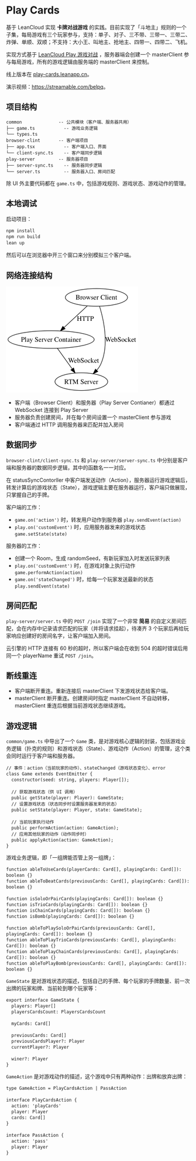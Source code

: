 # Play Cards
基于 LeanCloud 实现 **卡牌对战游戏** 的实践。目前实现了「斗地主」规则的一个子集，每局游戏有三个玩家参与，支持：单子、对子、三不带、三带一、三带二、炸弹、单顺、双顺；不支持：大小王、叫地主、抢地主、四带一、四带二、飞机。

实现方式基于 [LeanCloud Play 游戏对战](https://leancloud.cn/docs/play.html) ，服务器端会创建一个 masterClient 参与每局游戏，所有的游戏逻辑由服务端的 masterClient 来控制。

线上版本在 [play-cards.leanapp.cn](https://play-cards.leanapp.cn)。

演示视频：<https://streamable.com/belpq>。

## 项目结构

```
common              -- 公共模块（客户端、服务器共用）
├── game.ts           -- 游戏业务逻辑
└── types.ts
browser-clint       -- 客户端项目
├── app.tsx           -- 客户端入口、界面
└── client-sync.ts    -- 客户端同步逻辑
play-server         -- 服务器项目
├── server-sync.ts    -- 服务器同步逻辑
└── server.ts         -- 服务器入口、房间匹配
```

除 UI 外主要代码都在 `game.ts` 中，包括游戏规则、游戏状态、游戏动作的管理。

## 本地调试

启动项目：

```bash
npm install
npm run build
lean up
```

然后可以在浏览器中开三个窗口来分别模拟三个客户端。

## 网络连接结构

![connections.png](https://github.com/jysperm/play-cards/blob/realtime/docs/connections.png?raw=true)

- 客户端（Browser Client）和服务器（Play Server Contianer）都通过 WebSocket 连接到 Play Server
- 服务器负责创建房间，并在每个房间设置一个 masterClient 参与游戏
- 客户端通过 HTTP 调用服务器来匹配并加入房间


## 数据同步

`browser-clint/client-sync.ts` 和 `play-server/server-sync.ts` 中分别是客户端和服务器的数据同步逻辑，其中的函数名一一对应。

在 statusSyncContorller 中客户端发送动作（Action），服务器运行游戏逻辑后，转发计算后的游戏状态（State），游戏逻辑主要在服务器运行，客户端只做展现，只掌握自己的手牌。

客户端的工作：

- `game.on('action')` 时，转发用户动作到服务器 `play.sendEvent(action)`
- `play.on('customEvent')` 时，应用服务器发来的游戏状态 `game.setState(state)`

服务器的工作：

- 创建一个 Room，生成 randomSeed，有新玩家加入时发送玩家列表
- `play.on('customEvent')` 时，在游戏对象上执行动作 `game.performAction(action)`
- `game.on('stateChanged')` 时，给每一个玩家发送最新的状态 `play.sendEvent(state)`

## 房间匹配

`play-server/server.ts` 中的 `POST /join` 实现了一个非常 **简易** 的自定义房间匹配，会在内存中记录请求匹配的玩家（并将请求挂起），待凑齐 3 个玩家后再给玩家响应创建好的房间名字，让客户端加入房间。

云引擎的 HTTP 连接有 60 秒的超时，所以客户端会在收到 504 的超时错误后用同一个 playerName 重试 `POST /join`。

## 断线重连
* 客户端断开重连。重新连接后 masterClient 下发游戏状态给客户端。
* masterClient 断开重连。创建房间时指定 masterClient 不自动转移，masterClient 重连后根据当前游戏状态继续游戏。

## 游戏逻辑

`common/game.ts` 中导出了一个 `Game` 类，是对游戏核心逻辑的封装，包括游戏业务逻辑（扑克的规则）和游戏状态（State）、游戏动作（Action）的管理，这个类会同时运行于客户端和服务器。

```
// 事件：action（当前玩家的动作）、stateChanged（游戏状态变化）、error
class Game extends EventEmitter {
  constructor(seed: string, players: Player[]);

  // 获取游戏状态（供 UI 调用）
  public getState(player: Player): GameState;
  // 设置游戏状态（状态同步时设置服务器发来的状态）
  public setState(player: Player, state: GameState);

  // 当前玩家执行动作
  public performAction(action: GameAction);
  // 应用其他玩家的动作（动作同步时）
  public applyAction(action: GameAction);
}
```

游戏业务逻辑，即「一组牌能否管上另一组牌」：

```
function ableToUseCards(playerCards: Card[], playingCards: Card[]): boolean {}
function ableToBeatCards(previousCards: Card[], playingCards: Card[]): boolean {}

function isSoloOrPairCards(playingCards: Card[]): boolean {}
function isTrioCards(playingCards: Card[]): boolean {}
function isChainCards(playingCards: Card[]): boolean {}
function isBomb(playingCards: Card[]): boolean {}

function ableToPlaySoloOrPairCards(previousCards: Card[], playingCards: Card[]): boolean {}
function ableToPlayTrioCards(previousCards: Card[], playingCards: Card[]): boolean {}
function ableToPlayChainCards(previousCards: Card[], playingCards: Card[]): boolean {}
function ableToPlayBomb(previousCards: Card[], playingCards: Card[]): boolean {}
```

`GameState` 是对游戏状态的描述，包括自己的手牌、每个玩家的手牌数量、前一次出牌的玩家和牌、当前轮到哪个玩家等：

```
export interface GameState {
  players: Player[]
  playersCardsCount: PlayersCardsCount

  myCards: Card[]

  previousCards: Card[]
  previousCardsPlayer?: Player
  currentPlayer?: Player

  winer?: Player
}
```

`GameAction` 是对游戏动作的描述，这个游戏中只有两种动作：出牌和放弃出牌：

```
type GameAction = PlayCardsAction | PassAction

interface PlayCardsAction {
  action: 'playCards'
  player: Player
  cards: Card[]
}

interface PassAction {
  action: 'pass'
  player: Player
}
```